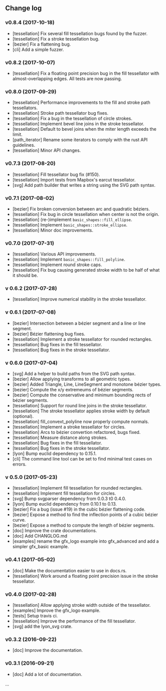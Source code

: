## Change log

### v0.8.4 (2017-10-18)
  - [tessellation] Fix several fill tessellation bugs found by the fuzzer.
  - [tessellation] Fix a stroke tessellation bug.
  - [bezier] Fix a flattening bug.
  - [cli] Add a simple fuzzer.

### v0.8.2 (2017-10-07)
  - [tessellation] Fix a floating point precision bug in the fill tessellator with almost-overlapping edges. All tests are now passing.

### v0.8.0 (2017-09-29)
  - [tessellation] Performance improvements to the fill and stroke path tessellators.
  - [tessellation] Stroke path tessellator bug fixes.
  - [tessellation] Fix a bug in the tessellation of circle strokes.
  - [tessellation] Implement bevel line joins in the stroke tessellator.
  - [tessellation] Default to bevel joins when the miter length exceeds the limit.
  - [path_iterator] Rename some iterators to comply with the rust API guidelines.
  - [tessellation] Minor API changes.

### v0.7.3 (2017-08-20)
  - [tessellation] Fill tessellator bug fix (#150).
  - [tessellation] Import tests from Mapbox's earcut tessellator.
  - [svg] Add path builder that writes a string using the SVG path syntax.

### v0.7.1 (2017-08-02)
  - [bezier] Fix broken conversion between arc and quadratic béziers.
  - [tessellation] Fix bug in circle tessellation when center is not the origin.
  - [tessellation] (re-)implement `basic_shapes::fill_ellipse`.
  - [tessellation] Implement `basic_shapes::stroke_ellipse`.
  - [tessellation] Minor doc improvements.

### v0.7.0 (2017-07-31)
  - [tessellation] Various API improvements.
  - [tessellation] Implement `basic_shapes::fill_polyline`.
  - [tessellation] Implement round stroke caps.
  - [tessellation] Fix bug causing generated stroke width to be half of what it should be.

### v 0.6.2 (2017-07-28)
  - [tessellation] Improve numerical stability in the stroke tessellator.

### v 0.6.1 (2017-07-08)
  - [bezier] Intersection between a bézier segment and a line or line segment.
  - [bezier] Bézier flattening bug fixes.
  - [tessellation] Implement a stroke tessellator for rounded rectangles.
  - [tessellation] Bug fixes in the fill tessellator.
  - [tessellation] Bug fixes in the stroke tessellator.

### v 0.6.0 (2017-07-04)
  - [svg] Add a helper to build paths from the SVG path syntax.
  - [bezier] Allow applying transforms to all geometric types.
  - [bezier] Added Triangle, Line, LineSegment and monotone bézier types.
  - [bezier] Compute the x/y extremeums of bézier segments.
  - [bezier] Compute the conservative and minimum bounding rects of bézier segments.
  - [tessellation] Support for round line joins in the stroke tessellator.
  - [tessellation] The stroke tessellator applies stroke width by default (optional).
  - [tessellation] fill_convext_polyline now properly compute normals.
  - [tessellation] Implement a stroke tessellator for circles.
  - [tessellation] Arcs to bézier convertion refactored, bugs fixed.
  - [tessellation] Measure distance along strokes.
  - [tessellation] Bug fixes in the fill tessellator.
  - [tessellation] Bug fixes in the stroke tessellator.
  - [lyon] Bump euclid dependency to 0.15.1.
  - [cli] The command line tool can be set to find minimal test cases on errors.

### v 0.5.0 (2017-05-23)
  - [tessellation] Implement fill tessellation for rounded rectangles.
  - [tessellation] Implement fill tessellation for circles.
  - [svg] Bump svgparser dependency from 0.0.3 t0 0.4.0.
  - [lyon] Bump euclid dependency from 0.10.1 to 0.13.
  - [bezier] Fix a bug (issue #19) in the cubic bézier flattening code.
  - [bezier] Expose a method to find the inflection points of a cubic bézier curve.
  - [bezier] Expose a method to compute the length of bézier segments.
  - [doc] Improve the crate documentations.
  - [doc] Add CHANGLOG.md
  - [examples] rename the gfx_logo example into gfx_advanced and add a simpler gfx_basic example.

### v0.4.1 (2017-05-02)
  - [doc] Make the documentation easier to use in docs.rs.
  - [tessellation] Work around a floating point precision issue in the stroke tessellator.

### v0.4.0 (2017-02-28)
  - [tessellation] Allow applying stroke width outside of the tessellator.
  - [examples] Improve the gfx_logo example.
  - [tests] Setup travis ci.
  - [tessellation] Improve the performance of the fill tessellator.
  - [svg] add the lyon_svg crate.

### v0.3.2 (2016-09-22)
  - [doc] Improve the documentation.

### v0.3.1 (2016-09-21)
  - [doc] Add a lot of documentation.

...